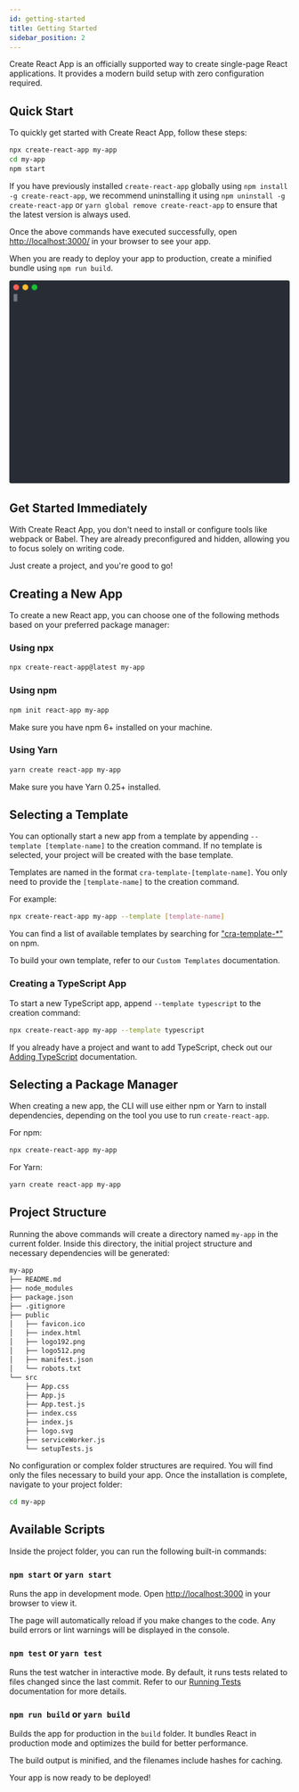 ```yaml
---
id: getting-started
title: Getting Started
sidebar_position: 2
---
```


Create React App is an officially supported way to create single-page React applications. It provides a modern build setup with zero configuration required.

## Quick Start

To quickly get started with Create React App, follow these steps:

```sh
npx create-react-app my-app
cd my-app
npm start
```

If you have previously installed `create-react-app` globally using `npm install -g create-react-app`, we recommend uninstalling it using `npm uninstall -g create-react-app` or `yarn global remove create-react-app` to ensure that the latest version is always used.

Once the above commands have executed successfully, open [http://localhost:3000/](http://localhost:3000/) in your browser to see your app.

When you are ready to deploy your app to production, create a minified bundle using `npm run build`.

![npm start](./img/getting-started-react.svg)

## Get Started Immediately

With Create React App, you don't need to install or configure tools like webpack or Babel. They are already preconfigured and hidden, allowing you to focus solely on writing code.

Just create a project, and you're good to go!

## Creating a New App

To create a new React app, you can choose one of the following methods based on your preferred package manager:

### Using npx

```sh
npx create-react-app@latest my-app
```

### Using npm

```sh
npm init react-app my-app
```

Make sure you have npm 6+ installed on your machine.

### Using Yarn

```sh
yarn create react-app my-app
```

Make sure you have Yarn 0.25+ installed.

## Selecting a Template

You can optionally start a new app from a template by appending `--template [template-name]` to the creation command. If no template is selected, your project will be created with the base template.

Templates are named in the format `cra-template-[template-name]`. You only need to provide the `[template-name]` to the creation command.

For example:

```sh
npx create-react-app my-app --template [template-name]
```

You can find a list of available templates by searching for ["cra-template-\*"](https://www.npmjs.com/search?q=cra-template-*) on npm.

To build your own template, refer to our `Custom Templates` documentation.

### Creating a TypeScript App

To start a new TypeScript app, append `--template typescript` to the creation command:

```sh
npx create-react-app my-app --template typescript
```

If you already have a project and want to add TypeScript, check out our [Adding TypeScript](./adding-typescript) documentation.

## Selecting a Package Manager

When creating a new app, the CLI will use either npm or Yarn to install dependencies, depending on the tool you use to run `create-react-app`.

For npm:

```sh
npx create-react-app my-app
```

For Yarn:

```sh
yarn create react-app my-app
```

## Project Structure

Running the above commands will create a directory named `my-app` in the current folder. Inside this directory, the initial project structure and necessary dependencies will be generated:

```
my-app
├── README.md
├── node_modules
├── package.json
├── .gitignore
├── public
│   ├── favicon.ico
│   ├── index.html
│   ├── logo192.png
│   ├── logo512.png
│   ├── manifest.json
│   └── robots.txt
└── src
    ├── App.css
    ├── App.js
    ├── App.test.js
    ├── index.css
    ├── index.js
    ├── logo.svg
    ├── serviceWorker.js
    └── setupTests.js
```

No configuration or complex folder structures are required. You will find only the files necessary to build your app. Once the installation is complete, navigate to your project folder:

```sh
cd my-app
```

## Available Scripts

Inside the project folder, you can run the following built-in commands:

### `npm start` or `yarn start`

Runs the app in development mode. Open [http://localhost:3000](http://localhost:3000) in your browser to view it.

The page will automatically reload if you make changes to the code. Any build errors or lint warnings will be displayed in the console.

### `npm test` or `yarn test`

Runs the test watcher in interactive mode. By default, it runs tests related to files changed since the last commit. Refer to our [Running Tests](./running-tests.md) documentation for more details.

### `npm run build` or `yarn build`

Builds the app for production in the `build` folder. It bundles React in production mode and optimizes the build for better performance.

The build output is minified, and the filenames include hashes for caching.

Your app is now ready to be deployed!